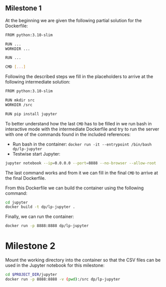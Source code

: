 ## Milestone 1

At the beginning we are given the following partial solution for the Dockerfile:

```bash
FROM python:3.10-slim

RUN ...
WORKDIR ...

RUN ...

CMD [...]
```

Following the described steps we fill in the placeholders to arrive at the following
intermediate solution:

```bash
FROM python:3.10-slim

RUN mkdir src
WORKDIR /src

RUN pip install jupyter
```

To better understand how the last `CMD` has to be filled in we run bash in interactive
mode with the intermediate Dockerfile and try to run the server with one of the commands
found in the included references:

* Run bash in the container: `docker run -it --entrypoint /bin/bash dp/lp-jupyter`
* Testwise start Jupyter:
```bash
jupyter notebook --ip=0.0.0.0 --port=8888 --no-browser --allow-root
```

The last command works and from it we can fill in the final `CMD` to arrive
at the final Dockerfile.

From this Dockerfile we can build the container using the following command:
```bash
cd jupyter
docker build -t dp/lp-jupyter .
```
Finally, we can run the container:
```bash
docker run -p 8888:8888 dp/lp-jupyter
```

# Milestone 2

Mount the working directory into the container so that
the CSV files can be used in the Jupyter notebook for this milestone:

```bash
cd $PROJECT_DIR/jupyter
docker run -p 8888:8888 -v (pwd):/src dp/lp-jupyter
```


